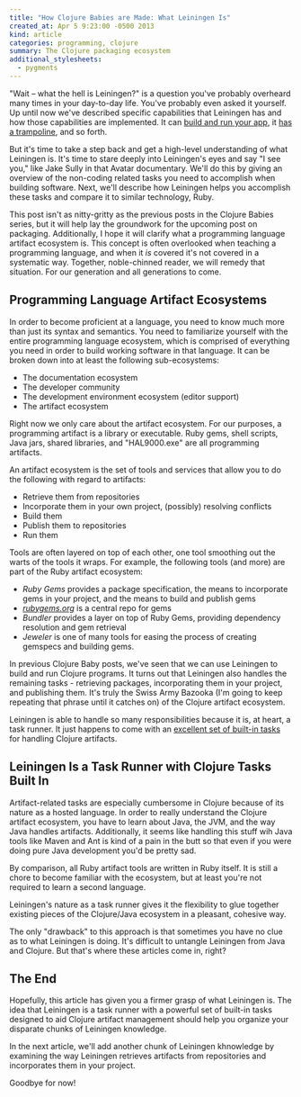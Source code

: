 ```yaml
---
title: "How Clojure Babies are Made: What Leiningen Is"
created_at: Apr 5 9:23:00 -0500 2013
kind: article
categories: programming, clojure
summary: The Clojure packaging ecosystem
additional_stylesheets:
  - pygments
---
```


"Wait &ndash; what the hell is Leiningen?" is a question you've
probably overheard many times in your day-to-day life. You've probably
even asked it yourself. Up until now we've described specific
capabilities that Leiningen has and how those capabilities are
implemented. It can
[build and run your app](/programming/how-clojure-babies-are-made-lein-run),
it [has a trampoline](/programming/lein-run), and so forth.

But it's time to take a step back and get a high-level understanding
of what Leiningen is. It's time to stare deeply into Leiningen's eyes
and say "I see you," like Jake Sully in that Avatar documentary. We'll
do this by giving an overview of the non-coding related tasks you need
to accomplish when building software. Next, we'll describe how
Leiningen helps you accomplish these tasks and compare it to similar
technology, Ruby.

This post isn't as nitty-gritty as the previous posts in the Clojure
Babies series, but it will help lay the groundwork for the upcoming
post on packaging. Additionally, I hope it will clarify what a
programming language artifact ecosystem is. This concept is often
overlooked when teaching a programming language, and when it _is_
covered it's not covered in a systematic way. Together, noble-chinned
reader, we will remedy that situation. For our generation and all
generations to come.

## Programming Language Artifact Ecosystems

In order to become proficient at a language, you need to know much
more than just its syntax and semantics. You need to familiarize
yourself with the entire programming language ecosystem, which is
comprised of everything you need in order to build working software in
that language. It can be broken down into at least the following
sub-ecosystems:

* The documentation ecosystem
* The developer community
* The development environment ecosystem (editor support)
* The artifact ecosystem

Right now we only care about the artifact ecosystem. For our purposes,
a programming artifact is a library or executable. Ruby gems, shell
scripts, Java jars, shared libraries, and "HAL9000.exe" are all
programming artifacts.

An artifact ecosystem is the set of tools and services that allow
you to do the following with regard to artifacts:

* Retrieve them from repositories
* Incorporate them in your own project, (possibly) resolving conflicts
* Build them
* Publish them to repositories
* Run them

Tools are often layered on top of each other, one tool smoothing out
the warts of the tools it wraps. For example, the following tools (and
more) are part of the Ruby artifact ecosystem:

* _Ruby Gems_ provides a package specification, the means to
  incorporate gems in your project, and the means to build and publish
  gems
* _[rubygems.org](http://rubygems.org)_ is a central repo for gems
* _Bundler_ provides a layer on top of Ruby Gems, providing dependency
  resolution and gem retrieval
* _Jeweler_ is one of many tools for easing the process of creating
  gemspecs and building gems.

In previous Clojure Baby posts, we've seen that we can use Leiningen
to build and run Clojure programs. It turns out that Leiningen also
handles the remaining tasks - retrieving packages, incorporating them
in your project, and publishing them. It's truly the Swiss Army
Bazooka (I'm going to keep repeating that phrase until it catches on)
of the Clojure artifact ecosystem.

Leiningen is able to handle so many responsibilities because it is, at
heart, a task runner. It just happens to come with an
[excellent set of built-in tasks]((https://github.com/technomancy/leiningen/tree/master/src/leiningen))
for handling Clojure artifacts.

## Leiningen Is a Task Runner with Clojure Tasks Built In

Artifact-related tasks are especially cumbersome in Clojure because of
its nature as a hosted language. In order to really understand the
Clojure artifact ecosystem, you have to learn about Java, the JVM, and
the way Java handles artifacts. Additionally, it seems like handling
this stuff wih Java tools like Maven and Ant is kind of a pain in the
butt so that even if you were doing pure Java development you'd be
pretty sad.

By comparison, all Ruby artifact tools are written in Ruby itself. It
is still a chore to become familiar with the ecosystem, but at least
you're not required to learn a second language.

Leiningen's nature as a task runner gives it the flexibility to glue
together existing pieces of the Clojure/Java ecosystem in a pleasant,
cohesive way.

The only "drawback" to this approach is that sometimes you have no
clue as to what Leiningen is doing. It's difficult to untangle
Leiningen from Java and Clojure. But that's where these articles come
in, right?

## The End

Hopefully, this article has given you a firmer grasp of what Leiningen
is. The idea that Leiningen is a task runner with a powerful set of
built-in tasks designed to aid Clojure artifact management should help
you organize your disparate chunks of Leiningen knowledge.

In the next article, we'll add another chunk of Leiningen khnowledge
by examining the way Leiningen retrieves artifacts from repositories
and incorporates them in your project.

Goodbye for now!

